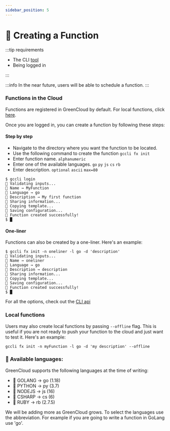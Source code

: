 ```yaml
---
sidebar_position: 5
---
```


# 🌱 Creating a Function

:::tip requirements

-   The CLI [tool](Installing%20the%20CLI)
-   Being logged in

:::

:::info
In the near future, users will be able to schedule a function.
:::

### Functions in the Cloud

Functions are registered in GreenCloud by default. For local functions, click [here](#local-functions).

Once you are logged in, you can create a function by following these steps:

#### Step by step

-   Navigate to the directory where you want the function to be located.
-   Use the following command to create the function `gccli fx init`
-   Enter function name. `alphanumeric`
-   Enter one of the available languages. `go` `py` `js` `cs` `rb`
-   Enter description. `optional` `ascii` `max=80`

<cliWindow>

```text {1,3,4,5}
$ gccli login
👷 Validating inputs...
🥼 Name → MyFunction
🔖 Language → go
👔 Description → My first function
📡 Sharing information...
📄 Copying template...
📝 Saving configuration...
🌱 Function created successfully!
$ █
```

</cliWindow>

#### One-liner

Functions can also be created by a one-liner. Here's an example:

<cliWindow>

```text {1}
$ gccli fx init -n oneliner -l go -d 'description'
👷 Validating inputs...
🥼 Name → oneliner
🔖 Language → go
👔 Description → description
📡 Sharing information...
📄 Copying template...
📝 Saving configuration...
🌱 Function created successfully!
$ █
```

</cliWindow>

For all the options, check out the [CLI api](../../cli#function-init)

### Local functions

Users may also create local functions by passing `--offline` flag. This is useful if you are not ready to push your function to the cloud and just want to test it. Here's an example:

```
gccli fx init -n myFunction -l go -d 'my description' --offline
```

### 🔖 Available languages:

GreenCloud supports the following languages at the time of writing:

-   🔆 GOLANG → go (1.18)
-   🔆 PYTHON → py (3.7)
-   🔆 NODEJS → js (16)
-   🔆 CSHARP → cs (6)
-   🔆 RUBY → rb (2.7.5)

We will be adding more as GreenCloud grows. To select the languages use the abbreviation. For example if you are going to write a function in GoLang use 'go'.
